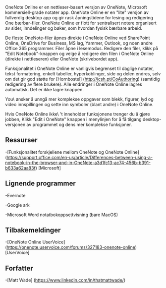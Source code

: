 
OneNote Online er en nettleser-basert versjon av OneNote, Microsoft
kommersiell-grade notater app. OneNote Online er en \"lite\" versjon
av fullverdig desktop app og gir rask åpningstidene for
lesing og redigering One bærbar-filer. OneNote Online er flott for
sentralisert notere organisert av sider, inndelinger og bøker, som
hvordan fysisk bærbare arbeid.

De fleste OneNote-filer åpnes direkte i OneNote Online ved
SharePoint Online, OneDrive for Business, MS lag, Yammer, Outlook, og
noen andre Office 365 programmer. Filer åpne i lesemodus. Redigere den
filer, klikk på \"Edit Notebook\"-knappen og velge å redigere den
filen i OneNote Online (direkte i nettleseren) eller OneNote (skrivebordet
app).

Funksjonalitet i OneNote Online er vanligvis begrenset til daglige
notater, tekst formatering, enkelt tabeller, hyperkoblinger, side og
delen endres, selv om det gir god støtte for
[Hornbostel] (http://icsh.pt/CoAuthoring) (samtidig redigering av
flere brukere). Alle endringer i OneNote Online lagres
automatisk. Det er ikke lagre knappen.

You\ ønsker å unngå mer komplekse oppgaver som blekk, figurer, lyd og
video innspillingen og sette inn symboler (blant andre) i OneNote Online.

Hvis OneNote Online ikke\ 't inneholder funksjonene trenger du å gjøre jobben,
Klikk \"Edit i OneNote\" knappen i menylinjen for å få tilgang
desktop-versjonen av programmet og dens mer komplekse funksjoner.

Ressurser
---------

-[Funksjonalitet forskjellene mellom OneNote og OneNote
    Online] (https://support.office.com/en-us/article/Differences-between-using-a-notebook-in-the-browser-and-in-OneNote-a3d1fc13-ac74-456b-b391-b633a62aa83f)
    \[Microsoft\]

Lignende programmer
--------------------

-Evernote

-Google ark

-Microsoft Word notatbokoppsettvisning (bare MacOS)

Tilbakemeldinger
---------

-[OneNote Online UserVoice] (https://onenote.uservoice.com/forums/327183-onenote-online)
    \[UserVoice\]

Forfatter
---------

-[Matt Wade] (https://www.linkedin.com/in/thatmattwade/)

